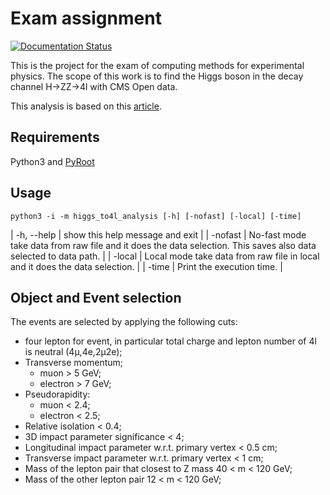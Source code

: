 # Exam assignment
[![Documentation Status](https://readthedocs.org/projects/higgs-to4l-analysis/badge/?version=latest)](https://higgs-to4l-analysis.readthedocs.io/en/latest/?badge=latest)


This is the project for the exam of computing methods for experimental physics. The scope of this work is to find the Higgs boson in the decay channel H->ZZ->4l with CMS Open data.

This analysis is based on this [article](https://arxiv.org/abs/1202.1997).

## Requirements

Python3 and [PyRoot](https://root.cern/manual/python/)

## Usage

```
python3 -i -m higgs_to4l_analysis [-h] [-nofast] [-local] [-time]
```

| -h, --help | show this help message and exit                                                                                   |
| -nofast    | No-fast mode take data from raw file and it does the data  selection. This saves also data selected to data path. |
| -local     | Local mode take data from raw file in local and it does the data selection.                                       |
| -time      | Print the execution time.                                                                                         |

## Object and Event selection
The events are selected by applying the following cuts:
 - four lepton for event, in particular total charge and lepton number of 4l is neutral (4&mu;,4e,2&mu;2e);  
 - Transverse momentum;
    - muon > 5 GeV;
    - electron > 7 GeV;
 - Pseudorapidity:
    - muon < 2.4;
    - electron < 2.5;
 - Relative isolation < 0.4;
 - 3D impact parameter significance < 4;  
 - Longitudinal impact parameter w.r.t. primary vertex < 0.5 cm;
 - Transverse impact parameter w.r.t. primary vertex < 1 cm;
 - Mass of the lepton pair that closest to Z mass 40 < m < 120 GeV;
 - Mass of the other lepton pair 12 < m < 120 GeV;
